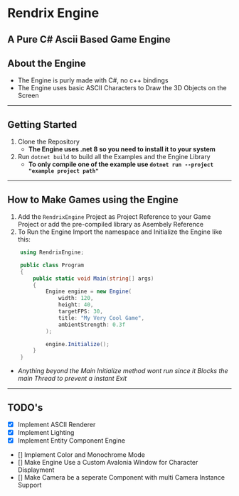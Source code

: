 # Rendrix Engine
A Pure C# Ascii Based Game Engine
---
## About the Engine
- The Engine is purly made with C#, no c++ bindings
- The Engine uses basic ASCII Characters to Draw the 3D Objects on the Screen
---
## Getting Started
1. Clone the Repository
    - **The Engine uses .net 8 so you need to install it to your system**
2. Run `dotnet build` to build all the Examples and the Engine Library
    - **To only compile one of the example use `dotnet run --project "example project path"`**
---
## How to Make Games using the Engine
1. Add the `RendrixEngine` Project as Project Reference to your Game Project or add the pre-compiled library as Asembely Reference
2. To Run the Engine Import the namespace and Initialize the Engine like this:
```csharp
    using RendrixEngine;

    public class Program
    {
        public static void Main(string[] args)
        {
            Engine engine = new Engine(
                width: 120,
                height: 40,
                targetFPS: 30,
                title: "My Very Cool Game",
                ambientStrength: 0.3f
            );

            engine.Initialize();
        }
    }
```
* *Anything beyond the Main Initialize method wont run since it Blocks the main Thread to prevent a instant Exit*
---
## TODO's
- [x] Implement ASCII Renderer
- [x] Implement Lighting
- [x] Implement Entity Component Engine
- [] Implement Color and Monochrome Mode
- [] Make Engine Use a Custom Avalonia Window for Character Displayment
- [] Make Camera be a seperate Component with multi Camera Instance Support